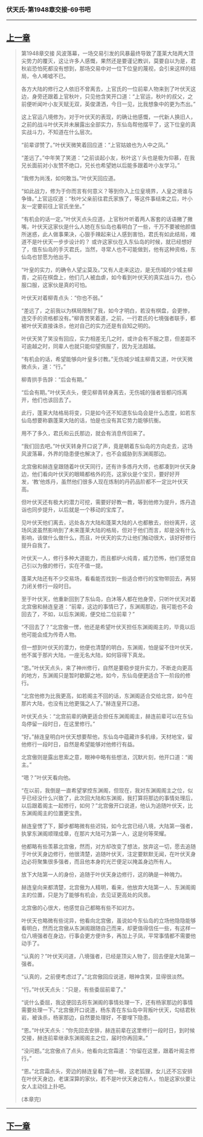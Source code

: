 ### 伏天氏-第1948章交接-69书吧

--------
[上一章](./e0bc0591b5ad43c7ed1f84761292d9dd.md)
--------


>
>
>
>第1948章交接
>风波落幕，一场交易引发的风暴最终导致了蓬莱大陆两大顶尖势力的覆灭，这让许多人感慨，果然还是要谨记教训，莫要自以为是，君秋岩恐怕死都没有想到，那场交易中对一位下位皇的蔑视，会引来这样的结局，令人唏嘘不已。
>
>各方大陆的修行之人依旧不曾离去，上官氏的一位前辈人物来到了叶伏天这边，身旁还跟着上官秋叶，只见他含笑开口道：“上官运，秋叶的叔父，之前便听闻叶小友天赋无双，英俊潇洒，今日一见，比我想象中的更为杰出。”
>
>这上官运八境修为，对于叶伏天的表现，的确让他感慨，一代新人换旧人，之前的战斗叶伏天并未展露出全部实力，东仙岛帮他摆平了，这下位皇的真实战斗力，不知道在什么层次。
>
>“前辈谬赞了。”叶伏天微笑着回应道：“上官姑娘也为人中之凤。”
>
>“差远了。”中年笑了笑道：“之前谈起小友，秋叶这丫头也是极为仰慕，在我兄长面前对小友赞不绝口，兄长也希望她以后能多跟着叶小友学习。”
>
>“我修为尚浅，如何敢当。”叶伏天回应道。
>
>“如此战力，修为于你而言有何意义？等到你入上位皇境界，人皇之境谁与争锋。”上官运叹道：“秋叶父亲前往君氏家族了，等这件事结束之后，叶小友一定要前往上官氏坐坐。”
>
>“有机会的话一定。”叶伏天点头应道，上官秋叶听着两人客套的话语撇了撇嘴，叶伏天这家伙是什么人她在东仙岛也看明白了一些，千万不要被他颜值所迷惑，此人做事果决，心狠手辣起来让人感到害怕，君氏有如此结局，难道不是叶伏天一步步设计的？
>或许这家伙在入东仙岛的时候，就已经想好了，借东仙岛的手灭君氏，当然，寻常人也不可能做到，他有这种资格，东仙岛也甘愿为他出手。
>
>“叶皇的实力，的确令人望尘莫及。”又有人走来这边，是无伤城的少城主柳青，之前在棋盘上，他们几人被血虐，如今看到叶伏天的真实战斗力，也心服口服，这家伙是真的可怕。
>
>叶伏天对着柳青点头：“你也不弱。”
>
>“差远了，之前我以为棋局限制了我，如今才明白，若没有棋盘，会更惨，连交手的资格都没有。”柳青苦笑着道，之前，一行君氏的七境强者联手，都被叶伏天直接诛杀，他对自己的实力还是有自知之明的。
>
>叶伏天笑了笑没有回应，实力相差无几之时，或许会有不服之意，但差距不可逾越之时，同辈人也就只能仰望佩服了，因为无法超越。
>
>“有机会的话，希望能够向叶皇多讨教。”无伤城少城主柳青又道，叶伏天微微点头，道：“行。”
>
>柳青拱手告辞：“后会有期。”
>
>“后会有期。”叶伏天点头，便见柳青转身离去，无伤城的强者皆都闪烁离开，他们也该回去了。
>
>此行，蓬莱大陆格局将变，只是如今还不知道东仙岛会是什么态度，如若东仙岛想要称霸蓬莱大陆的话，怕是也没有其它势力能够抗衡。
>
>用不了多久，君氏和云氏那边，就会有消息传回来了。
>
>“我们回去吧。”叶伏天转身开口说了声，竟是朝着东仙岛的方向走去，这场风波落幕，外界的隐患便也解决了，也不会威胁到东渊阁那边。
>
>北宫傲和赫连皇跟随着叶伏天同行，还有许多炼丹大师，也都凑到叶伏天身边，他们看向叶伏天的眼睛都格外的亮，这家伙是个宝贝，要好好开发，‘教’他炼丹，虽然他们很多人现在炼制的丹药品阶都不一定比叶伏天高。
>
>但叶伏天还有极大的潜力可挖，需要好好教一教，等到他修为提升，炼丹造诣也同步提升，以后就是一个移动的宝库了。
>
>见叶伏天他们离去，远处各方大陆和蓬莱大陆的人也都散去，纷纷离开，这场风波虽然影响到了未来蓬莱大陆的格局，但对于他们而言，却是没有什么影响，该做什么做什么，而且，叶伏天的实力让他们触动很大，该好好修行提升自我了。
>
>叶伏天一人，修行多种大道能力，而且都炉火纯青，威力恐怖，他们感觉自己引以为傲的修行，实在不值一提。
>
>蓬莱大陆还有不少交易场，看看能否找到一些适合修行的宝物带回去，再努力闭关修行一段时日。
>
>至于叶伏天，他重新回到了东仙岛，白沐等人都在他身旁，只听叶伏天对着北宫傲和赫连皇道：“前辈，这边的事情已了，东渊阁那边，我可能也不会回去了，不如，以后东渊阁，便交给二位前辈？”
>
>“不回去了？”北宫傲一愣，他还是希望叶伏天担任东渊阁阁主的，毕竟以后他可能会成为传奇人物。
>
>但一想到叶伏天的潜力，他便也清楚的明白，东渊阁，怕是留不住叶伏天，他不属于那片大陆，一座无名大陆，如何容得下真龙。
>
>“恩。”叶伏天点头，来了神州修行，自然是要稳步提升实力，不断走向更高的地方，东渊阁只是暂时歇脚之地，如今，东仙岛便更适合下一阶段的修行。
>
>“北宫他修为比我更高，如若阁主不回的话，东渊阁适合交给北宫，如今在那片大陆，也没有比他更强之人了。”赫连皇开口道。
>
>叶伏天点头：“北宫前辈的确更适合担任东渊阁阁主，赫连前辈可以在东仙岛停留一段时日，在这里修行。”
>
>“好。”赫连皇明白叶伏天想要帮他，东仙岛中蕴藏许多机缘，天材地宝，留他修行一段时日，自然是希望能够对他修行有益。
>
>北宫傲则是露出思索之意，眼神中略有些想法，沉默片刻，他开口道：“阁主。”
>
>“嗯？”叶伏天看向他。
>
>“在以前，我倒是一直希望掌控东渊阁，但现在，我对东渊阁阁主之位，似乎已经没什么兴致了，此次回大陆和东渊阁，我打算将那边的事情处理后，以后跟着阁主一起修行，如何？”北宫傲开口说道，他认为追随叶伏天，比东渊阁阁主的位置更宝贵。
>
>赫连皇愣了下，脚步都略微有些迟钝，如今北宫已经八境，大陆第一强者，执掌东渊阁顺理成章，在那片大陆可为第一人，这是何等荣耀。
>
>他都略有些羡慕北宫傲，然而，对方却改变了想法，放弃这一切，愿去追随于叶伏天身边修行，他很清楚，追随叶伏天，注定要默默无闻，在叶伏天身边必将聚集很多强者，而且他本身的光芒便足以掩盖身边所有人。
>
>放下大陆第一人的身份，追随于叶伏天身边修行，这的确是一种魄力。
>
>赫连皇向来都清楚，北宫傲为人精明，看来，他放弃大陆第一人、东渊阁阁主的位置，只是为了能够有机会，去见证更高处的风景。
>
>北宫傲的心很大，他感觉自己都略有些不如对方。
>
>叶伏天也略微有些诧异，他看向北宫傲，虽说如今东仙岛的立场他隐隐能够看明白，然而北宫傲从东渊阁跟随自己而来，却更值得信任一些，有这样一位八境强者在身边，行事会更方便许多，再加上子凤，平常事情都不需要他动手了。
>
>“认真的？”叶伏天问道，八境强者，已经是顶尖人物了，回去便是大陆第一强者。
>
>“认真的，之前便考虑过了。”北宫傲回应说道，眼神含笑，显得很淡然。
>
>“行。”叶伏天点头：“只是，有些委屈前辈了。”
>
>“说什么委屈，我这便回去将东渊阁的事情处理一下，还有杨家那边的事情需要处理一下。”北宫傲开口说道，杨东青在东仙岛中背叛叶伏天，勾结君秋岩，被诛杀，杨家那边，自然要处理好，不要埋下隐患。
>
>“恩。”叶伏天点头：“你先回去安排，赫连前辈在这里修行一段时日，到时候交接，赫连前辈继承东渊阁阁主之位，届时你再回来。”
>
>“没问题。”北宫傲点了点头，他看向北宫霜道：“你留在这里，跟着叶阁主修行。”
>
>“恩。”北宫霜点头，旁边的赫连皇看了他一眼，这老狐狸，女儿还不忘安排在叶伏天身边，老谋深算的家伙，若不是叶伏天身边有人，怕是这家伙要让女人主动往上扑吧。
>
>(本章完)
>
>

--------
[下一章](./31e9d9dbc27efcc0527cf1b5543d920d.md)
--------
